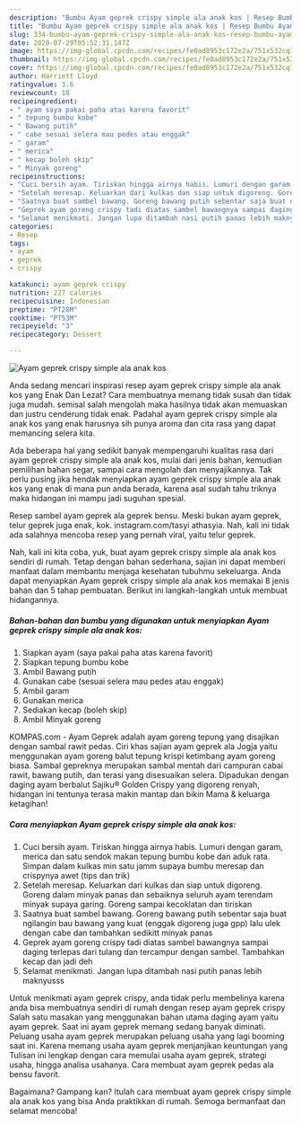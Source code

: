 ```yaml
---
description: "Bumbu Ayam geprek crispy simple ala anak kos | Resep Bumbu Ayam geprek crispy simple ala anak kos Yang Enak Dan Mudah"
title: "Bumbu Ayam geprek crispy simple ala anak kos | Resep Bumbu Ayam geprek crispy simple ala anak kos Yang Enak Dan Mudah"
slug: 334-bumbu-ayam-geprek-crispy-simple-ala-anak-kos-resep-bumbu-ayam-geprek-crispy-simple-ala-anak-kos-yang-enak-dan-mudah
date: 2020-07-29T05:52:31.147Z
image: https://img-global.cpcdn.com/recipes/fe0ad8953c172e2a/751x532cq70/ayam-geprek-crispy-simple-ala-anak-kos-foto-resep-utama.jpg
thumbnail: https://img-global.cpcdn.com/recipes/fe0ad8953c172e2a/751x532cq70/ayam-geprek-crispy-simple-ala-anak-kos-foto-resep-utama.jpg
cover: https://img-global.cpcdn.com/recipes/fe0ad8953c172e2a/751x532cq70/ayam-geprek-crispy-simple-ala-anak-kos-foto-resep-utama.jpg
author: Harriett Lloyd
ratingvalue: 3.6
reviewcount: 10
recipeingredient:
- " ayam saya pakai paha atas karena favorit"
- " tepung bumbu kobe"
- " Bawang putih"
- " cabe sesuai selera mau pedes atau enggak"
- " garam"
- " merica"
- " kecap boleh skip"
- " Minyak goreng"
recipeinstructions:
- "Cuci bersih ayam. Tiriskan hingga airnya habis. Lumuri dengan garam, merica dan satu sendok makan tepung bumbu kobe dan aduk rata. Simpan dalam kulkas min satu jamm supaya bumbu meresap dan crispynya awet (tips dan trik)"
- "Setelah meresap. Keluarkan dari kulkas dan siap untuk digoreng. Goreng dalam minyak panas dan sebaiknya seluruh ayam terendam minyak supaya garing. Goreng sampai kecoklatan dan tiriskan"
- "Saatnya buat sambel bawang. Goreng bawang putih sebentar saja buat ngilangin bau bawang yang kuat (enggak digoreng juga gpp) lalu ulek dengan cabe dan tambahkan sedikitt minyak panas"
- "Geprek ayam goreng crispy tadi diatas sambel bawangnya sampai daging terlepas dari tulang dan tercampur dengan sambel. Tambahkan kecap dan jadi deh"
- "Selamat menikmati. Jangan lupa ditambah nasi putih panas lebih maknyusss"
categories:
- Resep
tags:
- ayam
- geprek
- crispy

katakunci: ayam geprek crispy 
nutrition: 227 calories
recipecuisine: Indonesian
preptime: "PT28M"
cooktime: "PT53M"
recipeyield: "3"
recipecategory: Dessert

---
```



![Ayam geprek crispy simple ala anak kos](https://img-global.cpcdn.com/recipes/fe0ad8953c172e2a/751x532cq70/ayam-geprek-crispy-simple-ala-anak-kos-foto-resep-utama.jpg)

Anda sedang mencari inspirasi resep ayam geprek crispy simple ala anak kos yang Enak Dan Lezat? Cara membuatnya memang tidak susah dan tidak juga mudah. semisal salah mengolah maka hasilnya tidak akan memuaskan dan justru cenderung tidak enak. Padahal ayam geprek crispy simple ala anak kos yang enak harusnya sih punya aroma dan cita rasa yang dapat memancing selera kita.

Ada beberapa hal yang sedikit banyak mempengaruhi kualitas rasa dari ayam geprek crispy simple ala anak kos, mulai dari jenis bahan, kemudian pemilihan bahan segar, sampai cara mengolah dan menyajikannya. Tak perlu pusing jika hendak menyiapkan ayam geprek crispy simple ala anak kos yang enak di mana pun anda berada, karena asal sudah tahu triknya maka hidangan ini mampu jadi suguhan spesial.

Resep sambel ayam geprek ala geprek bensu. Meski bukan ayam geprek, telur geprek juga enak, kok. instagram.com/tasyi athasyia. Nah, kali ini tidak ada salahnya mencoba resep yang pernah viral, yaitu telur geprek.


Nah, kali ini kita coba, yuk, buat ayam geprek crispy simple ala anak kos sendiri di rumah. Tetap dengan bahan sederhana, sajian ini dapat memberi manfaat dalam membantu menjaga kesehatan tubuhmu sekeluarga. Anda dapat menyiapkan Ayam geprek crispy simple ala anak kos memakai 8 jenis bahan dan 5 tahap pembuatan. Berikut ini langkah-langkah untuk membuat hidangannya.

<!--inarticleads1-->

##### Bahan-bahan dan bumbu yang digunakan untuk menyiapkan Ayam geprek crispy simple ala anak kos:

1. Siapkan  ayam (saya pakai paha atas karena favorit)
1. Siapkan  tepung bumbu kobe
1. Ambil  Bawang putih
1. Gunakan  cabe (sesuai selera mau pedes atau enggak)
1. Ambil  garam
1. Gunakan  merica
1. Sediakan  kecap (boleh skip)
1. Ambil  Minyak goreng


KOMPAS.com - Ayam Geprek adalah ayam goreng tepung yang disajikan dengan sambal rawit pedas. Ciri khas sajian ayam geprek ala Jogja yaitu menggunakan ayam goreng balut tepung krispi ketimbang ayam goreng biasa. Sambal gepreknya merupakan sambal mentah dari campuran cabai rawit, bawang putih, dan terasi yang disesuaikan selera. Dipadukan dengan daging ayam berbalut Sajiku® Golden Crispy yang digoreng renyah, hidangan ini tentunya terasa makin mantap dan bikin Mama &amp; keluarga ketagihan! 

<!--inarticleads2-->

##### Cara menyiapkan Ayam geprek crispy simple ala anak kos:

1. Cuci bersih ayam. Tiriskan hingga airnya habis. Lumuri dengan garam, merica dan satu sendok makan tepung bumbu kobe dan aduk rata. Simpan dalam kulkas min satu jamm supaya bumbu meresap dan crispynya awet (tips dan trik)
1. Setelah meresap. Keluarkan dari kulkas dan siap untuk digoreng. Goreng dalam minyak panas dan sebaiknya seluruh ayam terendam minyak supaya garing. Goreng sampai kecoklatan dan tiriskan
1. Saatnya buat sambel bawang. Goreng bawang putih sebentar saja buat ngilangin bau bawang yang kuat (enggak digoreng juga gpp) lalu ulek dengan cabe dan tambahkan sedikitt minyak panas
1. Geprek ayam goreng crispy tadi diatas sambel bawangnya sampai daging terlepas dari tulang dan tercampur dengan sambel. Tambahkan kecap dan jadi deh
1. Selamat menikmati. Jangan lupa ditambah nasi putih panas lebih maknyusss


Untuk menikmati ayam geprek crispy, anda tidak perlu membelinya karena anda bisa membuatnya sendiri di rumah dengan resep ayam geprek crispy Salah satu masakan yang menggunakan bahan utama daging ayam yaitu ayam geprek. Saat ini ayam geprek memang sedang banyak diminati. Peluang usaha ayam geprek merupakan peluang usaha yang lagi booming saat ini. Karena memang usaha ayam geprek menjanjikan keuntungan yang Tulisan ini lengkap dengan cara memulai usaha ayam geprek, strategi usaha, hingga analisa usahanya. Cara membuat ayam geprek pedas ala bensu favorit. 

Bagaimana? Gampang kan? Itulah cara membuat ayam geprek crispy simple ala anak kos yang bisa Anda praktikkan di rumah. Semoga bermanfaat dan selamat mencoba!
